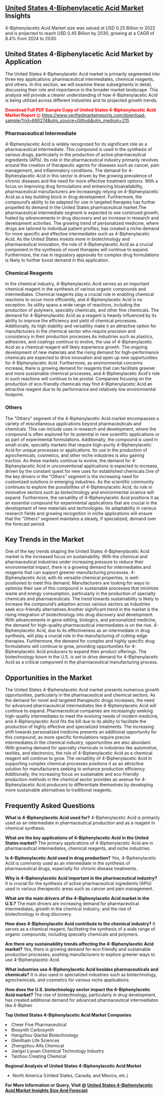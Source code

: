 <h2><a href="https://www.verifiedmarketreports.com/download-sample/?rid=890274&amp;utm_source=Github&amp;utm_medium=215" target="_blank">United States 4-Biphenylacetic Acid Market</a> Insights</h2><p>4-Biphenylacetic Acid Market size was valued at USD 0.25 Billion in 2022 and is projected to reach USD 0.45 Billion by 2030, growing at a CAGR of 8.4% from 2024 to 2030.</p><p><h2>United States 4-Biphenylacetic Acid Market by Application</h2>The United States 4-Biphenylacetic Acid market is primarily segmented into three key applications: pharmaceutical intermediates, chemical reagents, and others. In this section, we will examine these subsegments in detail, discussing their role and importance in the broader market landscape. This analysis will provide a clearer understanding of how 4-Biphenylacetic Acid is being utilized across different industries and its projected growth trends.<p><p><span class=""><span style="color: #ff0000;"><strong>Download Full PDF Sample Copy of United States 4-Biphenylacetic Acid Market Report</strong> @ </span><a href="https://www.verifiedmarketreports.com/download-sample/?rid=890274&amp;utm_source=Github&amp;utm_medium=215" target="_blank">https://www.verifiedmarketreports.com/download-sample/?rid=890274&amp;utm_source=Github&amp;utm_medium=215</a></span></p></p><h3>Pharmaceutical Intermediate</h3>4-Biphenylacetic Acid is widely recognized for its significant role as a pharmaceutical intermediate. This compound is used in the synthesis of various drugs, particularly in the production of active pharmaceutical ingredients (APIs). Its role in the pharmaceutical industry primarily revolves around the creation of therapeutic agents for diseases such as cancer, pain management, and inflammatory conditions. The demand for 4-Biphenylacetic Acid in this sector is driven by the growing prevalence of chronic diseases and the need for more effective treatment options. With a focus on improving drug formulations and enhancing bioavailability, pharmaceutical manufacturers are increasingly relying on 4-Biphenylacetic Acid as a key building block in drug development. Furthermore, the compound’s ability to be adapted for use in targeted therapies has further propelled its demand in the United States pharmaceutical market.The pharmaceutical intermediate segment is expected to see continued growth, fueled by advancements in drug discovery and an increase in research and development activities. The growing trend of personalized medicine, where drugs are tailored to individual patient profiles, has created a niche demand for more specific and effective intermediates such as 4-Biphenylacetic Acid. As the United States invests more in biotechnology and pharmaceutical innovation, the role of 4-Biphenylacetic Acid as a crucial component in the synthesis of novel therapies will continue to expand. Furthermore, the rise in regulatory approvals for complex drug formulations is likely to further boost demand in this application.<h3>Chemical Reagents</h3>In the chemical industry, 4-Biphenylacetic Acid serves as an important chemical reagent in the synthesis of various organic compounds and intermediates. Chemical reagents play a crucial role in enabling chemical reactions to occur more efficiently, and 4-Biphenylacetic Acid is no exception. Its utility spans a wide range of reactions, including the production of polymers, specialty chemicals, and other fine chemicals. The demand for 4-Biphenylacetic Acid as a reagent is heavily influenced by its ability to improve the efficiency and yield of chemical processes. Additionally, its high stability and versatility make it an attractive option for manufacturers in the chemical sector who require precision and consistency in their production processes.As industries such as plastics, adhesives, and coatings continue to evolve, the use of 4-Biphenylacetic Acid as a chemical reagent will likely experience growth. The ongoing development of new materials and the rising demand for high-performance chemicals are expected to drive innovation and open up new opportunities for 4-Biphenylacetic Acid. Furthermore, as environmental concerns increase, there is growing demand for reagents that can facilitate greener and more sustainable chemical processes, and 4-Biphenylacetic Acid's role in such reactions will continue to be pivotal. Companies focusing on the production of eco-friendly chemicals may find 4-Biphenylacetic Acid an attractive reagent due to its performance and relatively low environmental footprint.<h3>Others</h3>The "Others" segment of the 4-Biphenylacetic Acid market encompasses a variety of miscellaneous applications beyond pharmaceuticals and chemicals. This can include uses in research and development, where the compound is often explored for its potential in new scientific applications or as part of experimental formulations. Additionally, the compound is used in small-scale, specialty markets that require high-purity 4-Biphenylacetic Acid for unique processes or applications. Its use in the production of agrochemicals, cosmetics, and other niche industries is also gaining traction. As these markets continue to evolve, the demand for 4-Biphenylacetic Acid in unconventional applications is expected to increase, driven by the constant quest for new uses for established chemicals.One of the key drivers in the "Others" segment is the increasing need for customized solutions in emerging industries. As the scientific community continues to explore the possibilities of 4-Biphenylacetic Acid, its role in innovative sectors such as biotechnology and environmental science will expand. Furthermore, the versatility of 4-Biphenylacetic Acid positions it as an essential compound for experimental applications that are crucial in the development of new materials and technologies. Its adaptability in various research fields and growing recognition in niche applications will ensure that the "Others" segment maintains a steady, if specialized, demand over the forecast period.<h2>Key Trends in the Market</h2>One of the key trends shaping the United States 4-Biphenylacetic Acid market is the increased focus on sustainability. With the chemical and pharmaceutical industries under increasing pressure to reduce their environmental impact, there is a growing demand for intermediates and reagents that can support greener manufacturing processes. 4-Biphenylacetic Acid, with its versatile chemical properties, is well-positioned to meet this demand. Manufacturers are looking for ways to optimize their use of this compound in sustainable processes that minimize waste and energy consumption, particularly in the production of specialty chemicals and pharmaceuticals. The trend towards sustainability is likely to increase the compound’s adoption across various sectors as industries seek eco-friendly alternatives.Another significant trend in the market is the rising integration of biotechnology into drug discovery and development. With advancements in gene editing, biologics, and personalized medicine, the demand for high-quality pharmaceutical intermediates is on the rise. 4-Biphenylacetic Acid, due to its effectiveness as an intermediate in drug synthesis, will play a crucial role in the manufacturing of cutting-edge therapies. Furthermore, the demand for complex and highly specific drug formulations will continue to grow, providing opportunities for 4-Biphenylacetic Acid producers to expand their product offerings. The biotechnology boom in the U.S. is set to drive demand for 4-Biphenylacetic Acid as a critical component in the pharmaceutical manufacturing process.<h2>Opportunities in the Market</h2>The United States 4-Biphenylacetic Acid market presents numerous growth opportunities, particularly in the pharmaceutical and chemical sectors. As the demand for novel and targeted therapeutic drugs increases, the need for advanced pharmaceutical intermediates like 4-Biphenylacetic Acid will continue to expand. Pharmaceutical companies are increasingly seeking high-quality intermediates to meet the evolving needs of modern medicine, and 4-Biphenylacetic Acid fits the bill due to its ability to facilitate the production of highly effective and specialized treatments. The increasing shift towards personalized medicine presents an additional opportunity for this compound, as more specific formulations require precise intermediates.In the chemical industry, opportunities are also abundant. With growing demand for specialty chemicals in industries like automotive, textiles, and electronics, the role of 4-Biphenylacetic Acid as a chemical reagent will continue to grow. The versatility of 4-Biphenylacetic Acid in supporting complex chemical processes positions it as an attractive solution for manufacturers seeking to enhance production efficiency. Additionally, the increasing focus on sustainable and eco-friendly production methods in the chemical sector provides an avenue for 4-Biphenylacetic Acid producers to differentiate themselves by developing more sustainable alternatives to traditional reagents.<h2>Frequently Asked Questions</h2><p><strong>What is 4-Biphenylacetic Acid used for?</strong> 4-Biphenylacetic Acid is primarily used as an intermediate in pharmaceutical production and as a reagent in chemical synthesis.</p><p><strong>What are the key applications of 4-Biphenylacetic Acid in the United States market?</strong> The primary applications of 4-Biphenylacetic Acid are in pharmaceutical intermediates, chemical reagents, and niche industries.</p><p><strong>Is 4-Biphenylacetic Acid used in drug production?</strong> Yes, 4-Biphenylacetic Acid is commonly used as an intermediate in the synthesis of pharmaceutical drugs, especially for chronic disease treatments.</p><p><strong>Why is 4-Biphenylacetic Acid important in the pharmaceutical industry?</strong> It is crucial for the synthesis of active pharmaceutical ingredients (APIs) used in various therapeutic areas such as cancer and pain management.</p><p><strong>What are the main drivers of the 4-Biphenylacetic Acid market in the U.S.?</strong> The main drivers are increasing demand for pharmaceutical intermediates, growth in the chemical industry, and the rise of biotechnology in drug discovery.</p><p><strong>How does 4-Biphenylacetic Acid contribute to the chemical industry?</strong> It serves as a chemical reagent, facilitating the synthesis of a wide range of organic compounds, including specialty chemicals and polymers.</p><p><strong>Are there any sustainability trends affecting the 4-Biphenylacetic Acid market?</strong> Yes, there is growing demand for eco-friendly and sustainable production processes, pushing manufacturers to explore greener ways to use 4-Biphenylacetic Acid.</p><p><strong>What industries use 4-Biphenylacetic Acid besides pharmaceuticals and chemicals?</strong> It is also used in specialized industries such as biotechnology, agrochemicals, and cosmetics for various niche applications.</p><p><strong>How does the U.S. biotechnology sector impact the 4-Biphenylacetic Acid market?</strong> The rise of biotechnology, particularly in drug development, has created additional demand for advanced pharmaceutical intermediates like 4-Biphen</p><p><strong>Top United States 4-Biphenylacetic Acid Market Companies</strong></p><div data-test-id=""><p><li>Cheer Fine Pharmaceutical</li><li> Biosynth Carbosynth</li><li> Hangzhou Qiantai Biotechnology</li><li> Glentham Life Sciences</li><li> Zhengzhou Alfa Chemical</li><li> Jiangxi Liyuan Chemical Technology Industry</li><li> Taizhou Creating Chemical</li></p><div><strong>Regional Analysis of&nbsp;United States 4-Biphenylacetic Acid Market</strong></div><ul><li dir="ltr"><p dir="ltr">North America&nbsp;(United States, Canada, and Mexico, etc.)</p></li></ul><p><strong>For More Information or Query, Visit @&nbsp;</strong><strong><a href="https://www.verifiedmarketreports.com/product/4-biphenylacetic-acid-market/?utm_source=Github&amp;utm_medium=215" target="_blank">United States 4-Biphenylacetic Acid Market Insights Size And Forecast</a></strong></p></div>

